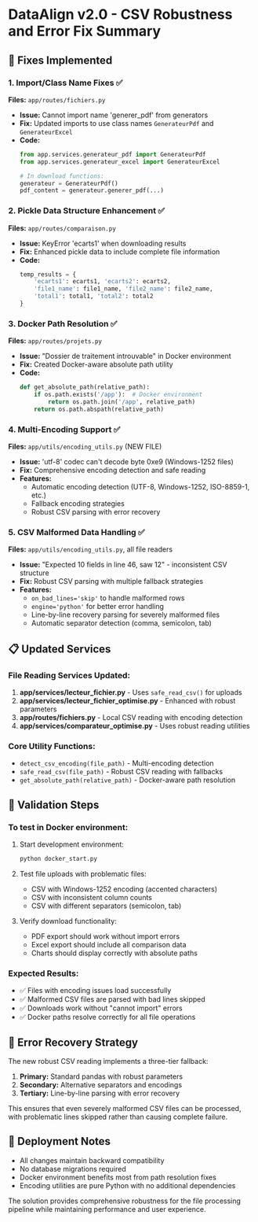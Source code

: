 # DataAlign v2.0 - CSV Robustness and Error Fix Summary

## 🔧 Fixes Implemented

### 1. Import/Class Name Fixes ✅
**Files:** `app/routes/fichiers.py`
- **Issue:** Cannot import name 'generer_pdf' from generators
- **Fix:** Updated imports to use class names `GenerateurPdf` and `GenerateurExcel`
- **Code:**
  ```python
  from app.services.generateur_pdf import GenerateurPdf
  from app.services.generateur_excel import GenerateurExcel
  
  # In download functions:
  generateur = GenerateurPdf()
  pdf_content = generateur.generer_pdf(...)
  ```

### 2. Pickle Data Structure Enhancement ✅
**Files:** `app/routes/comparaison.py`
- **Issue:** KeyError 'ecarts1' when downloading results
- **Fix:** Enhanced pickle data to include complete file information
- **Code:**
  ```python
  temp_results = {
      'ecarts1': ecarts1, 'ecarts2': ecarts2,
      'file1_name': file1_name, 'file2_name': file2_name,
      'total1': total1, 'total2': total2
  }
  ```

### 3. Docker Path Resolution ✅
**Files:** `app/routes/projets.py`
- **Issue:** "Dossier de traitement introuvable" in Docker environment
- **Fix:** Created Docker-aware absolute path utility
- **Code:**
  ```python
  def get_absolute_path(relative_path):
      if os.path.exists('/app'):  # Docker environment
          return os.path.join('/app', relative_path)
      return os.path.abspath(relative_path)
  ```

### 4. Multi-Encoding Support ✅
**Files:** `app/utils/encoding_utils.py` (NEW FILE)
- **Issue:** 'utf-8' codec can't decode byte 0xe9 (Windows-1252 files)
- **Fix:** Comprehensive encoding detection and safe reading
- **Features:**
  - Automatic encoding detection (UTF-8, Windows-1252, ISO-8859-1, etc.)
  - Fallback encoding strategies
  - Robust CSV parsing with error recovery

### 5. CSV Malformed Data Handling ✅
**Files:** `app/utils/encoding_utils.py`, all file readers
- **Issue:** "Expected 10 fields in line 46, saw 12" - inconsistent CSV structure
- **Fix:** Robust CSV parsing with multiple fallback strategies
- **Features:**
  - `on_bad_lines='skip'` to handle malformed rows
  - `engine='python'` for better error handling
  - Line-by-line recovery parsing for severely malformed files
  - Automatic separator detection (comma, semicolon, tab)

## 📋 Updated Services

### File Reading Services Updated:
1. **app/services/lecteur_fichier.py** - Uses `safe_read_csv()` for uploads
2. **app/services/lecteur_fichier_optimise.py** - Enhanced with robust parameters
3. **app/routes/fichiers.py** - Local CSV reading with encoding detection
4. **app/services/comparateur_optimise.py** - Uses robust reading utilities

### Core Utility Functions:
- `detect_csv_encoding(file_path)` - Multi-encoding detection
- `safe_read_csv(file_path)` - Robust CSV reading with fallbacks
- `get_absolute_path(relative_path)` - Docker-aware path resolution

## 🧪 Validation Steps

### To test in Docker environment:
1. Start development environment:
   ```bash
   python docker_start.py
   ```

2. Test file uploads with problematic files:
   - CSV with Windows-1252 encoding (accented characters)
   - CSV with inconsistent column counts
   - CSV with different separators (semicolon, tab)

3. Verify download functionality:
   - PDF export should work without import errors
   - Excel export should include all comparison data
   - Charts should display correctly with absolute paths

### Expected Results:
- ✅ Files with encoding issues load successfully
- ✅ Malformed CSV files are parsed with bad lines skipped
- ✅ Downloads work without "cannot import" errors
- ✅ Docker paths resolve correctly for all file operations

## 🔄 Error Recovery Strategy

The new robust CSV reading implements a three-tier fallback:

1. **Primary:** Standard pandas with robust parameters
2. **Secondary:** Alternative separators and encodings
3. **Tertiary:** Line-by-line parsing with error recovery

This ensures that even severely malformed CSV files can be processed, with problematic lines skipped rather than causing complete failure.

## 🚀 Deployment Notes

- All changes maintain backward compatibility
- No database migrations required
- Docker environment benefits most from path resolution fixes
- Encoding utilities are pure Python with no additional dependencies

The solution provides comprehensive robustness for the file processing pipeline while maintaining performance and user experience.
